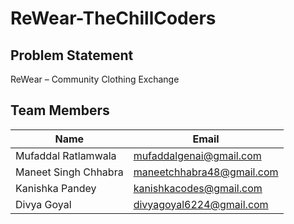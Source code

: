 # ReWear-TheChillCoders

## Problem Statement
ReWear – Community Clothing Exchange

## Team Members
| Name              | Email                      |
|-------------------|-----------------------------|
| Mufaddal Ratlamwala         | mufaddalgenai@gmail.com        |
| Maneet Singh Chhabra       | maneetchhabra48@gmail.com      |
| Kanishka Pandey     | kanishkacodes@gmail.com    |
| Divya Goyal      | divyagoyal6224@gmail.com     |
